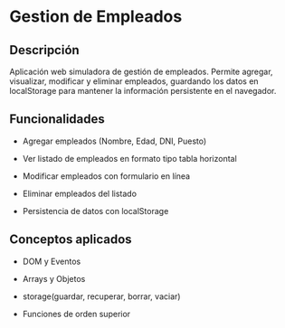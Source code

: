 # Gestion de Empleados
## Descripción
Aplicación web simuladora de gestión de empleados.
Permite agregar, visualizar, modificar y eliminar empleados, guardando los datos en localStorage para mantener la información persistente en el navegador.

## Funcionalidades
- Agregar empleados (Nombre, Edad, DNI, Puesto)
  
- Ver listado de empleados en formato tipo tabla horizontal
  
- Modificar empleados con formulario en línea
  
- Eliminar empleados del listado
  
- Persistencia de datos con localStorage

## Conceptos aplicados
- DOM y Eventos

- Arrays y Objetos

- storage(guardar, recuperar, borrar, vaciar)

- Funciones de orden superior 
